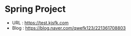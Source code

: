 # Spring Project

 - URL : https://test.kjsfk.com
 - Blog : https://blog.naver.com/qwefk123/221361708803
